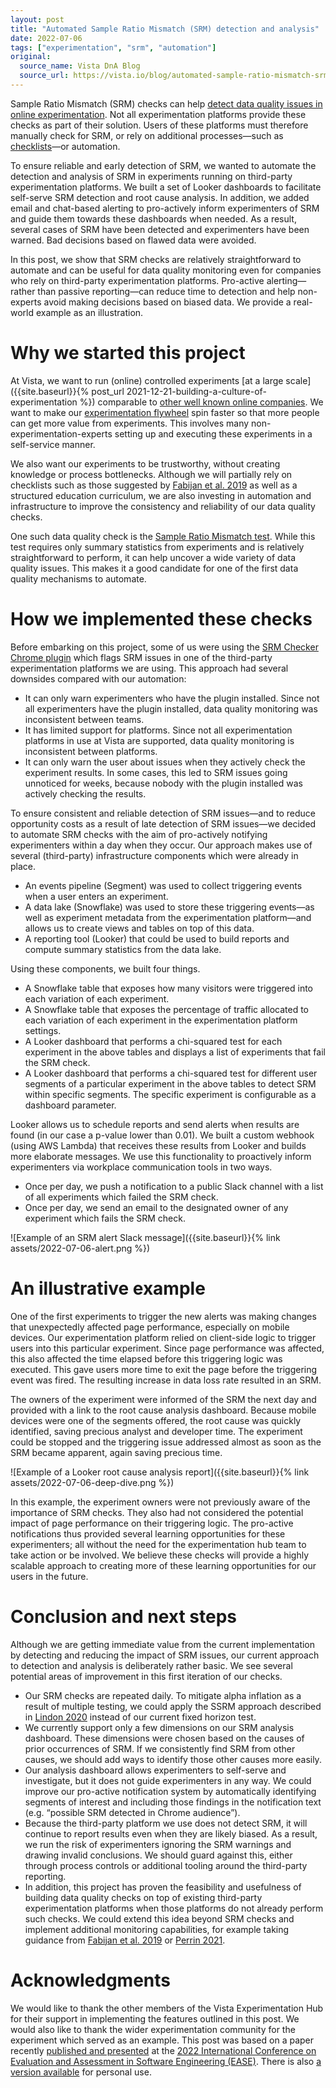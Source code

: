 ```yaml
---
layout: post
title: "Automated Sample Ratio Mismatch (SRM) detection and analysis"
date: 2022-07-06
tags: ["experimentation", "srm", "automation"]
original:
  source_name: Vista DnA Blog
  source_url: https://vista.io/blog/automated-sample-ratio-mismatch-srm-detection-and-analysis
---
```


Sample Ratio Mismatch (SRM) checks can help [detect data quality issues in online experimentation](https://dl.acm.org/doi/10.1145/3292500.3330722). Not all experimentation platforms provide these checks as part of their solution. Users of these platforms must therefore manually check for SRM, or rely on additional processes—such as [checklists](https://dl.acm.org/doi/10.1109/ICSE-SEIP.2019.00009)—or automation.

To ensure reliable and early detection of SRM, we wanted to automate the detection and analysis of SRM in experiments running on third-party experimentation platforms. We built a set of Looker dashboards to facilitate self-serve SRM detection and root cause analysis. In addition, we added email and chat-based alerting to pro-actively inform experimenters of SRM and guide them towards these dashboards when needed. As a result, several cases of SRM have been detected and experimenters have been warned. Bad decisions based on flawed data were avoided.

In this post, we show that SRM checks are relatively straightforward to automate and can be useful for data quality monitoring even for companies who rely on third-party experimentation platforms. Pro-active alerting—rather than passive reporting—can reduce time to detection and help non-experts avoid making decisions based on biased data. We provide a real-world example as an illustration.

# Why we started this project

At Vista, we want to run (online) controlled experiments [at a large scale]({{site.baseurl}}{% post_url 2021-12-21-building-a-culture-of-experimentation %}) comparable to [other well known online companies](https://dl.acm.org/doi/10.1145/3331651.3331655). We want to make our [experimentation flywheel](https://ieeexplore.ieee.org/abstract/document/9582567) spin faster so that more people can get more value from experiments. This involves many non-experimentation-experts setting up and executing these experiments in a self-service manner.

We also want our experiments to be trustworthy, without creating knowledge or process bottlenecks. Although we will partially rely on checklists such as those suggested by [Fabijan et al. 2019](https://dl.acm.org/doi/10.1109/ICSE-SEIP.2019.00009) as well as a structured education curriculum, we are also investing in automation and infrastructure to improve the consistency and reliability of our data quality checks.

One such data quality check is the [Sample Ratio Mismatch test](https://dl.acm.org/doi/10.1145/3292500.3330722). While this test requires only summary statistics from experiments and is relatively straightforward to perform, it can help uncover a wide variety of data quality issues. This makes it a good candidate for one of the first data quality mechanisms to automate.

# How we implemented these checks

Before embarking on this project, some of us were using the [SRM Checker Chrome plugin](https://lukasvermeer.nl/srm/) which flags SRM issues in one of the third-party experimentation platforms we are using. This approach had several downsides compared with our automation:

- It can only warn experimenters who have the plugin installed. Since not all experimenters have the plugin installed, data quality monitoring was inconsistent between teams.
- It has limited support for platforms. Since not all experimentation platforms in use at Vista are supported, data quality monitoring is inconsistent between platforms.
- It can only warn the user about issues when they actively check the experiment results. In some cases, this led to SRM issues going unnoticed for weeks, because nobody with the plugin installed was actively checking the results.

To ensure consistent and reliable detection of SRM issues—and to reduce opportunity costs as a result of late detection of SRM issues—we decided to automate SRM checks with the aim of pro-actively notifying experimenters within a day when they occur. Our approach makes use of several (third-party) infrastructure components which were already in place.

- An events pipeline (Segment) was used to collect triggering events when a user enters an experiment.
- A data lake (Snowflake) was used to store these triggering events—as well as experiment metadata from the experimentation platform—and allows us to create views and tables on top of this data.
- A reporting tool (Looker) that could be used to build reports and compute summary statistics from the data lake.

Using these components, we built four things.

- A Snowflake table that exposes how many visitors were triggered into each variation of each experiment.
- A Snowflake table that exposes the percentage of traffic allocated to each variation of each experiment in the experimentation platform settings.
- A Looker dashboard that performs a chi-squared test for each experiment in the above tables and displays a list of experiments that fail the SRM check.
- A Looker dashboard that performs a chi-squared test for different user segments of a particular experiment in the above tables to detect SRM within specific segments. The specific experiment is configurable as a dashboard parameter.

Looker allows us to schedule reports and send alerts when results are found (in our case a p-value lower than 0.01). We built a custom webhook (using AWS Lambda) that receives these results from Looker and builds more elaborate messages. We use this functionality to proactively inform experimenters via workplace communication tools in two ways.

- Once per day, we push a notification to a public Slack channel with a list of all experiments which failed the SRM check.
- Once per day, we send an email to the designated owner of any experiment which fails the SRM check.

![Example of an SRM alert Slack message]({{site.baseurl}}{% link assets/2022-07-06-alert.png %})

# An illustrative example

One of the first experiments to trigger the new alerts was making changes that unexpectedly affected page performance, especially on mobile devices. Our experimentation platform relied on client-side logic to trigger users into this particular experiment. Since page performance was affected, this also affected the time elapsed before this triggering logic was executed. This gave users more time to exit the page before the triggering event was fired. The resulting increase in data loss rate resulted in an SRM.

The owners of the experiment were informed of the SRM the next day and provided with a link to the root cause analysis dashboard. Because mobile devices were one of the segments offered, the root cause was quickly identified, saving precious analyst and developer time. The experiment could be stopped and the triggering issue addressed almost as soon as the SRM became apparent, again saving precious time.

![Example of a Looker root cause analysis report]({{site.baseurl}}{% link assets/2022-07-06-deep-dive.png %})

In this example, the experiment owners were not previously aware of the importance of SRM checks. They also had not considered the potential impact of page performance on their triggering logic. The pro-active notifications thus provided several learning opportunities for these experimenters; all without the need for the experimentation hub team to take action or be involved. We believe these checks will provide a highly scalable approach to creating more of these learning opportunities for our users in the future.

# Conclusion and next steps

Although we are getting immediate value from the current implementation by detecting and reducing the impact of SRM issues, our current approach to detection and analysis is deliberately rather basic. We see several potential areas of improvement in this first iteration of our checks.

- Our SRM checks are repeated daily. To mitigate alpha inflation as a result of multiple testing, we could apply the SSRM approach described in [Lindon 2020](https://arxiv.org/abs/2011.03567) instead of our current fixed horizon test.
- We currently support only a few dimensions on our SRM analysis dashboard. These dimensions were chosen based on the causes of prior occurrences of SRM. If we consistently find SRM from other causes, we should add ways to identify those other causes more easily.
- Our analysis dashboard allows experimenters to self-serve and investigate, but it does not guide experimenters in any way. We could improve our pro-active notification system by automatically identifying segments of interest and including those findings in the notification text (e.g. “possible SRM detected in Chrome audience”).
- Because the third-party platform we use does not detect SRM, it will continue to report results even when they are likely biased. As a result, we run the risk of experimenters ignoring the SRM warnings and drawing invalid conclusions. We should guard against this, either through process controls or additional tooling around the third-party reporting.
- In addition, this project has proven the feasibility and usefulness of building data quality checks on top of existing third-party experimentation platforms when those platforms do not already perform such checks. We could extend this idea beyond SRM checks and implement additional monitoring capabilities, for example taking guidance from [Fabijan et al. 2019](https://dl.acm.org/doi/10.1109/ICSE-SEIP.2019.00009) or [Perrin 2021](https://medium.com/booking-product/why-we-use-experimentation-quality-as-the-main-kpi-for-our-experimentation-platform-f4c1ce381b81).

# Acknowledgments

We would like to thank the other members of the Vista Experimentation Hub for their support in implementing the features outlined in this post. We would also like to thank the wider experimentation community for the experiment which served as an example. This post was based on a paper recently [published and presented](https://conf.researchr.org/details/ease-2022/ease-2022-industrial-track/7/Automated-Sample-Ratio-Mismatch-SRM-detection-and-analysis) at the [2022 International Conference on Evaluation and Assessment in Software Engineering (EASE)](https://conf.researchr.org/home/ease-2022). There is also [a version available](https://www.researchgate.net/publication/361263199_Automated_Sample_Ratio_Mismatch_SRM_detection_and_analysis) for personal use.

